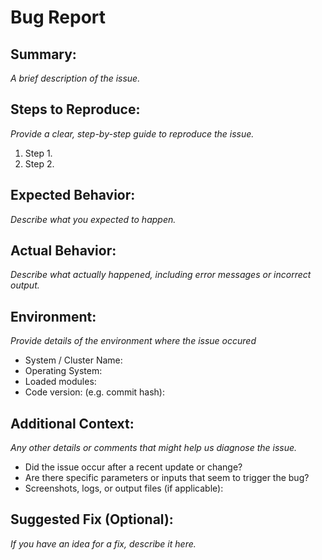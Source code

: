 # Bug Report

## Summary:

_A brief description of the issue._

## Steps to Reproduce:

_Provide a clear, step-by-step guide to reproduce the issue._

1. Step 1.
2. Step 2.

## Expected Behavior:

_Describe what you expected to happen._

## Actual Behavior:

_Describe what actually happened, including error messages or incorrect output._

## Environment:

_Provide details of the environment where the issue occured_

- System / Cluster Name: 
- Operating System:
- Loaded modules:
- Code version: (e.g. commit hash):

## Additional Context:

_Any other details or comments that might help us diagnose the issue._

- Did the issue occur after a recent update or change?
- Are there specific parameters or inputs that seem to trigger the bug?
- Screenshots, logs, or output files (if applicable):

## Suggested Fix (Optional):

_If you have an idea for a fix, describe it here._
